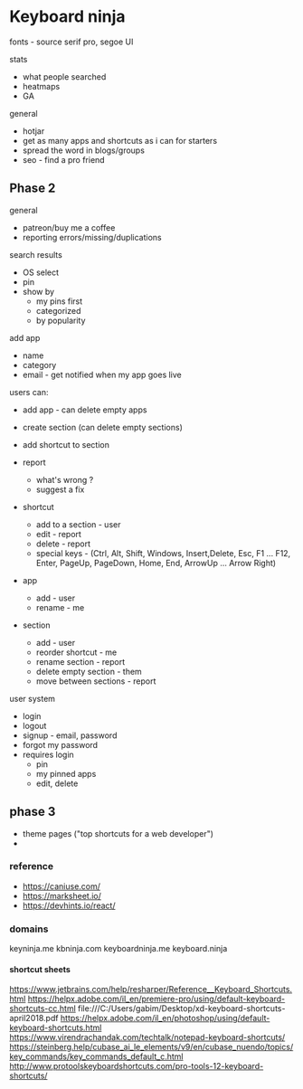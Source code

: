 # Keyboard ninja

fonts - source serif pro, segoe UI

stats  
* what people searched
* heatmaps
* GA 

general  
* hotjar 
* get as many apps and shortcuts as i can for starters
* spread the word in blogs/groups
* seo - find a pro friend 

## Phase 2

general
* patreon/buy me a coffee
* reporting errors/missing/duplications

search results
* OS select
* pin
* show by
  * my pins first
  * categorized
  * by popularity

add app
* name
* category
* email - get notified when my app goes live

users can:
* add app - can delete empty apps
* create section (can delete empty sections)
* add shortcut to section
* report
  * what's wrong ?
  * suggest a fix

* shortcut
  * add to a section - user
  * edit - report
  * delete - report
  * special keys - (Ctrl, Alt, Shift, Windows, Insert,Delete, Esc, F1 ... F12, Enter, PageUp, PageDown, Home, End, ArrowUp ... Arrow Right)
* app
  * add - user
  * rename - me
* section
  * add - user
  * reorder shortcut - me
  * rename section - report
  * delete empty section - them
  * move between sections - report

user system
* login
* logout
* signup - email, password
* forgot my password
* requires login
  * pin
  * my pinned apps
  * edit, delete

## phase 3

* theme pages ("top shortcuts for a web developer")
* 

### reference

* https://caniuse.com/
* https://marksheet.io/
* https://devhints.io/react/

### domains
keyninja.me
kbninja.com
keyboardninja.me
keyboard.ninja

#### shortcut sheets
https://www.jetbrains.com/help/resharper/Reference__Keyboard_Shortcuts.html
https://helpx.adobe.com/il_en/premiere-pro/using/default-keyboard-shortcuts-cc.html
file:///C:/Users/gabim/Desktop/xd-keyboard-shortcuts-april2018.pdf
https://helpx.adobe.com/il_en/photoshop/using/default-keyboard-shortcuts.html
https://www.virendrachandak.com/techtalk/notepad-keyboard-shortcuts/
https://steinberg.help/cubase_ai_le_elements/v9/en/cubase_nuendo/topics/key_commands/key_commands_default_c.html
http://www.protoolskeyboardshortcuts.com/pro-tools-12-keyboard-shortcuts/
